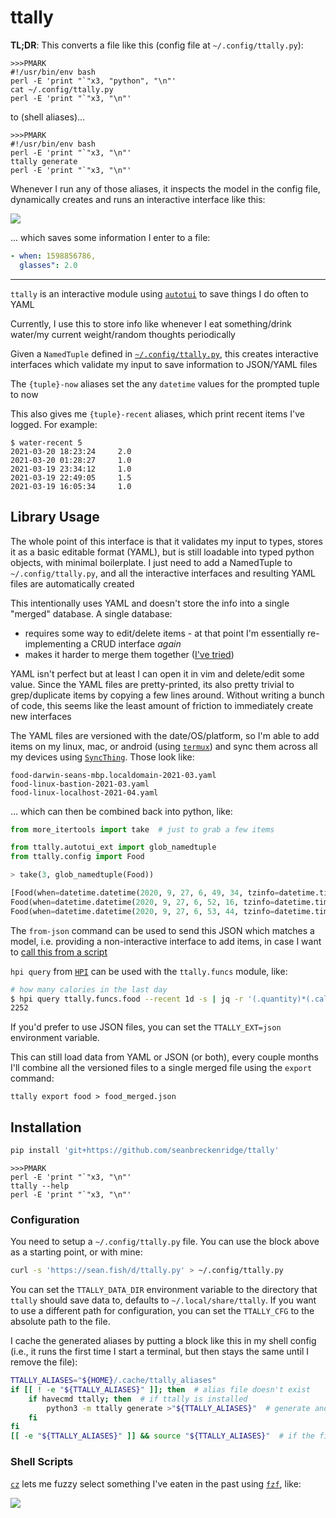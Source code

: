 # ttally

**TL;DR**: This converts a file like this (config file at `~/.config/ttally.py`):

```
>>>PMARK
#!/usr/bin/env bash
perl -E 'print "`"x3, "python", "\n"'
cat ~/.config/ttally.py
perl -E 'print "`"x3, "\n"'
```

to (shell aliases)...

```
>>>PMARK
#!/usr/bin/env bash
perl -E 'print "`"x3, "\n"'
ttally generate
perl -E 'print "`"x3, "\n"'
```

Whenever I run any of those aliases, it inspects the model in the config file, dynamically creates and runs an interactive interface like this:

<img src="https://raw.githubusercontent.com/seanbreckenridge/autotui/master/.assets/builtin_demo.gif">

... which saves some information I enter to a file:

```yaml
- when: 1598856786,
  glasses": 2.0
```

---

`ttally` is an interactive module using [`autotui`](https://github.com/seanbreckenridge/autotui) to save things I do often to YAML

Currently, I use this to store info like whenever I eat something/drink water/my current weight/random thoughts periodically

Given a `NamedTuple` defined in [`~/.config/ttally.py`](https://sean.fish/d/ttally.py?dark), this creates interactive interfaces which validate my input to save information to JSON/YAML files

The `{tuple}-now` aliases set the any `datetime` values for the prompted tuple to now

This also gives me `{tuple}-recent` aliases, which print recent items I've logged. For example:

```
$ water-recent 5
2021-03-20 18:23:24     2.0
2021-03-20 01:28:27     1.0
2021-03-19 23:34:12     1.0
2021-03-19 22:49:05     1.5
2021-03-19 16:05:34     1.0
```

## Library Usage

The whole point of this interface is that it validates my input to types, stores it as a basic editable format (YAML), but is still loadable into typed python objects, with minimal boilerplate. I just need to add a NamedTuple to `~/.config/ttally.py`, and all the interactive interfaces and resulting YAML files are automatically created

This intentionally uses YAML and doesn't store the info into a single "merged" database. A single database:

- requires some way to edit/delete items - at that point I'm essentially re-implementing a CRUD interface _again_
- makes it harder to merge them together ([I've tried](https://github.com/seanbreckenridge/calories-scripts/blob/master/calmerge))

YAML isn't perfect but at least I can open it in vim and delete/edit some value. Since the YAML files are pretty-printed, its also pretty trivial to grep/duplicate items by copying a few lines around. Without writing a bunch of code, this seems like the least amount of friction to immediately create new interfaces

The YAML files are versioned with the date/OS/platform, so I'm able to add items on my linux, mac, or android (using [`termux`](https://termux.com/)) and sync them across all my devices using [`SyncThing`](https://syncthing.net/). Those look like:

```
food-darwin-seans-mbp.localdomain-2021-03.yaml
food-linux-bastion-2021-03.yaml
food-linux-localhost-2021-04.yaml
```

... which can then be combined back into python, like:

```python
from more_itertools import take  # just to grab a few items

from ttally.autotui_ext import glob_namedtuple
from ttally.config import Food

> take(3, glob_namedtuple(Food))

[Food(when=datetime.datetime(2020, 9, 27, 6, 49, 34, tzinfo=datetime.timezone.utc), calories=440, food='ramen, egg'),
Food(when=datetime.datetime(2020, 9, 27, 6, 52, 16, tzinfo=datetime.timezone.utc), calories=160, food='2 eggs'),
Food(when=datetime.datetime(2020, 9, 27, 6, 53, 44, tzinfo=datetime.timezone.utc), calories=50, food='ginger chai')]
```

The `from-json` command can be used to send this JSON which matches a model, i.e. providing a non-interactive interface to add items, in case I want to [call this from a script](bin/cz)

`hpi query` from [`HPI`](https://github.com/seanbreckenridge/HPI) can be used with the `ttally.funcs` module, like:

```bash
# how many calories in the last day
$ hpi query ttally.funcs.food --recent 1d -s | jq -r '(.quantity)*(.calories)' | datamash sum 1
2252
```

If you'd prefer to use JSON files, you can set the `TTALLY_EXT=json` environment variable.

This can still load data from YAML or JSON (or both), every couple months I'll combine all the versioned files to a single merged file using the `export` command:

```
ttally export food > food_merged.json
```

## Installation

```bash
pip install 'git+https://github.com/seanbreckenridge/ttally'
```

```
>>>PMARK
perl -E 'print "`"x3, "\n"'
ttally --help
perl -E 'print "`"x3, "\n"'
```

### Configuration

You need to setup a `~/.config/ttally.py` file. You can use the block above as a starting point, or with mine:

```bash
curl -s 'https://sean.fish/d/ttally.py' > ~/.config/ttally.py
```

You can set the `TTALLY_DATA_DIR` environment variable to the directory that `ttally` should save data to, defaults to `~/.local/share/ttally`. If you want to use a different path for configuration, you can set the `TTALLY_CFG` to the absolute path to the file.

I cache the generated aliases by putting a block like this in my shell config (i.e., it runs the first time I start a terminal, but then stays the same until I remove the file):

```bash
TTALLY_ALIASES="${HOME}/.cache/ttally_aliases"
if [[ ! -e "${TTALLY_ALIASES}" ]]; then  # alias file doesn't exist
	if havecmd ttally; then  # if ttally is installed
		python3 -m ttally generate >"${TTALLY_ALIASES}"  # generate and save the aliases
	fi
fi
[[ -e "${TTALLY_ALIASES}" ]] && source "${TTALLY_ALIASES}"  # if the file exists, make the aliases available
```

### Shell Scripts

[`cz`](bin/cz) lets me fuzzy select something I've eaten in the past using [`fzf`](https://github.com/junegunn/fzf), like:

![](https://raw.githubusercontent.com/seanbreckenridge/calories-fzf/master/demo.gif)
